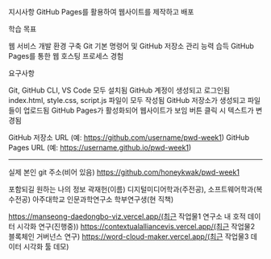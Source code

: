 지시사항
GitHub Pages를 활용하여 웹사이트를 제작하고 배포


학습 목표

웹 서비스 개발 환경 구축
Git 기본 명령어 및 GitHub 저장소 관리 능력 습득
GitHub Pages를 통한 웹 호스팅 프로세스 경험


요구사항

Git, GitHub CLI, VS Code 모두 설치됨
 GitHub 계정이 생성되고 로그인됨
 index.html, style.css, script.js 파일이 모두 작성됨
 GitHub 저장소가 생성되고 파일들이 업로드됨
 GitHub Pages가 활성화되어 웹사이트가 보임
 버튼 클릭 시 텍스트가 변경됨


GitHub 저장소 URL 
(예: https://github.com/username/pwd-week1)
GitHub Pages URL 
(예: https://username.github.io/pwd-week1)

---

실제 본인 git 주소(비어 있음)
https://github.com/honeykwak/pwd-week1

포함되길 원하는 나의 정보
곽재헌(이름)
디지털미디어학과(주전공), 소프트웨어학과(복수전공)
아주대학교 인문과학연구소 학부연구생(현 직책)

https://manseong-daedongbo-viz.vercel.app/(최근 작업물1 연구소 내 호적 데이터 시각화 연구(진행중))
https://contextualalliancevis.vercel.app/(최근 작업물2 블록체인 거버넌스 연구)
https://word-cloud-maker.vercel.app/(최근 작업물3 데이터 시각화 툴 데모)
